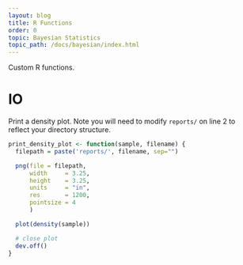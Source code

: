 ```yaml
---
layout: blog
title: R Functions
order: 0
topic: Bayesian Statistics
topic_path: /docs/bayesian/index.html
---
```

Custom R functions.


# IO

Print a density plot. Note you will need to modify `reports/` on line 2 to reflect your directory structure.
```r
print_density_plot <- function(sample, filename) {
  filepath = paste('reports/', filename, sep="")

  png(file = filepath,
      width     = 3.25,
      height    = 3.25,
      units     = "in",
      res       = 1200,
      pointsize = 4
      )

  plot(density(sample))

  # close plot
  dev.off()
}
```